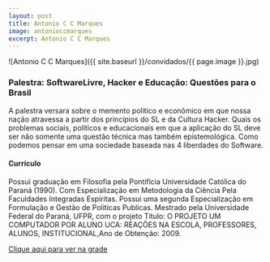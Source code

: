 ```yaml
---
layout: post
title: Antonio C C Marques
image: antonioccmarques
excerpt: Antonio C C Marques
---
```

![Antonio C C Marques]({{ site.baseurl }}/convidados/{{ page.image }}.jpg)


### Palestra: SoftwareLivre, Hacker e Educação: Questões para o Brasil

A palestra versara sobre o memento politico e econômico em que nossa nação atravessa a partir dos princípios do SL e da Cultura Hacker. Quais os problemas sociais, políticos e educacionais em que a aplicação do SL deve ser não somente uma questão técnica mas também epistemológica. Como podemos pensar em uma sociedade baseada nas 4 liberdades do Software.

#### Currículo
Possui graduação em Filosofia pela Pontifícia Universidade Católica do Paraná (1990). Com Especialização em Metodologia da Ciência Pela Faculdades Integradas Espiritas. Possui uma segunda Especialização em Formulação e Gestão de Politicas Publicas. Mestrado pela Universidade Federal do Paraná, UFPR, com o projeto Título: O PROJETO UM COMPUTADOR POR ALUNO UCA: REAÇÕES NA ESCOLA, PROFESSORES, ALUNOS, INSTITUCIONAL,Ano de Obtenção: 2009.

[Clique aqui para ver na grade](https://ftsl.websiteseguro.com/ftsl9/grade/detail.html?pid=198)

